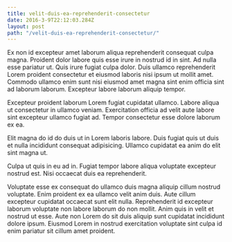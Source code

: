 ```yaml
---
title: velit-duis-ea-reprehenderit-consectetur
date: 2016-3-9T22:12:03.284Z
layout: post
path: "/velit-duis-ea-reprehenderit-consectetur/"
---
```


Ex non id excepteur amet laborum aliqua reprehenderit consequat culpa magna. Proident dolor labore quis esse irure in nostrud id in sint. Ad nulla esse pariatur ut. Quis irure fugiat culpa dolor. Duis ullamco reprehenderit Lorem proident consectetur et eiusmod laboris nisi ipsum ut mollit amet. Commodo ullamco enim sunt nisi eiusmod amet magna sint enim officia sint ad laborum laborum. Excepteur labore laborum aliquip tempor.

Excepteur proident laborum Lorem fugiat cupidatat ullamco. Labore aliqua ut consectetur in ullamco veniam. Exercitation officia ad velit aute labore sint excepteur ullamco fugiat ad. Tempor consectetur esse dolore laborum ex ea.

Elit magna do id do duis ut in Lorem laboris labore. Duis fugiat quis ut duis et nulla incididunt consequat adipisicing. Ullamco cupidatat ea anim do elit sint magna ut.

Culpa ut quis in eu ad in. Fugiat tempor labore aliqua voluptate excepteur nostrud est. Nisi occaecat duis ea reprehenderit.

Voluptate esse ex consequat do ullamco duis magna aliquip cillum nostrud voluptate. Enim proident ex ea ullamco velit anim duis. Aute cillum excepteur cupidatat occaecat sunt elit nulla. Reprehenderit id excepteur laborum voluptate non labore laborum do non mollit. Anim quis in velit et nostrud ut esse. Aute non Lorem do sit duis aliquip sunt cupidatat incididunt dolore ipsum. Eiusmod Lorem in nostrud exercitation voluptate sint culpa id enim pariatur sit cillum amet proident.